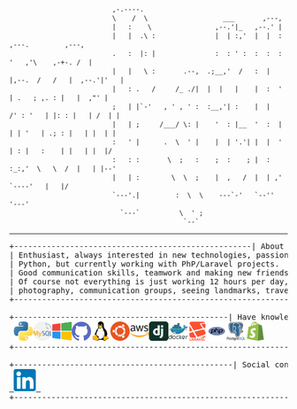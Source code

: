                               ,-.----.                                                                
                              \    /  \                   ___       ,---,                             
                              |   :    \                ,--.'|_   ,--.' |                             
                              |   |  .\ :               |  | :,'  |  |  :        ,---.         ,---,     
                              .   :  |: |               :  : ' :  :  :  :       '   ,'\    ,-+-. /  | 
                              |   |   \ :       .--,  .;__,'  /   :  |  |,--.  /   /   |  ,--.'|'   | 
                              |   : .   /     /_ ./|  |  |   |    |  :  '   | .   ; ,. : |   |  ,"' | 
                              ;   | |`-'   , ' , ' :  :__,'| :    |  |   /' : '   | |: : |   | /  | | 
                              |   | ;     /___/ \: |    '  : |__  '  :  | | | '   | .; : |   | |  | | 
                              :   ' |      .  \  ' |    |  | '.'| |  |  ' | : |   :    | |   | |  |/   
                              :   : :       \  ;   :    ;  :    ; |  :  :_:,'  \   \  /  |   | |--'   
                              |   | :        \  \  ;    |  ,   /  |  | ,'       `----'   |   |/       
                              `---'.|         :  \  \    ---`-'   `--''                  '---'        
                                `---`          \  ' ;                                                   
                                                `--`                                                  
-------------------------------------------------------------------------------------------------------------------------------------------------------------
<pre>
+---------------------------------------------------| About me |-------------------------------------------------+
| Enthusiast, always interested in new technologies, passion for electronics and electrical equipment. Know      |
| Python, but currently working with PhP/Laravel projects.                                                       |
| Good communication skills, teamwork and making new friends are qualities of mine.                              |
| Of course not everything is just working 12 hours per day, so other than sitting before computer is nature     |
| photography, communication groups, seeing landmarks, traveling, cooking, especially cooking.                   |
+----------------------------------------------------------------------------------------------------------------+

+----------------------------------------------| Have knowledge about |------------------------------------------+ 
 <img src="https://github.com/iceburned/iceburned/blob/main/png/python_logo.png" 
alt="Python" width="35" height="35" /><img src="https://github.com/iceburned/iceburned/blob/main/png/mysq.png" 
alt="MySQL" width="35" height="35" /><img src="https://github.com/iceburned/iceburned/blob/main/png/windows.png" 
alt="Windows" width="35" height="35" /><img src="https://github.com/iceburned/iceburned/blob/main/png/github.png" 
alt="Git" width="35" height="35" /><img src="https://github.com/iceburned/iceburned/blob/main/png/linux.png" 
alt="Git" width="35" height="35" /><img src="https://github.com/iceburned/iceburned/blob/main/png/ubuntu.png" 
alt="Ubuntu" width="35" height="35" /><img src="https://github.com/iceburned/iceburned/blob/main/png/amazon-aws.png" 
alt="amazon-aws" width="35" height="35" /><img src="https://github.com/iceburned/iceburned/blob/main/png/djangoproject.png" 
alt="djangoproject" width="35" height="35" /><img src="https://github.com/iceburned/iceburned/blob/main/png/docker.png" 
alt="docker" width="35" height="35" /><img src="https://github.com/iceburned/iceburned/blob/main/png/laravel.png" 
alt="laravel" width="35" height="35" /><img src="https://github.com/iceburned/iceburned/blob/main/png/php.png" 
alt="php" width="35" height="35" /><img src="https://github.com/iceburned/iceburned/blob/main/png/postgresql.png" 
alt="postgresql" width="35" height="35" /><img src="https://github.com/iceburned/iceburned/blob/main/png/shopify.png" 
alt="shopify" width="35" height="35" />
+----------------------------------------------------------------------------------------------------------------+

+-----------------------------------------------| Social connections |-------------------------------------------+
<a href="https://www.linkedin.com/in/teodor-vulev-598337133/" target="_blank"> <img 
src="https://github.com/iceburned/iceburned/blob/5b6248a6c530dbade2b19a03659c682079db6310/linkedin.png" 
alt="android" width="40" height="40"/> </a> 
+----------------------------------------------------------------------------------------------------------------+ 
</pre>
